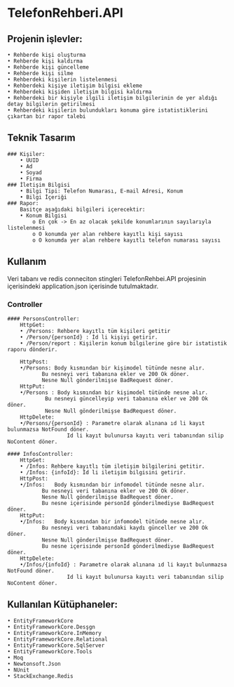 # TelefonRehberi.API

## Projenin işlevler: <br/>
	• Rehberde kişi oluşturma
	• Rehberde kişi kaldırma 
	• Rehberde kişi güncelleme
	• Rehberde kişi silme 
	• Rehberdeki kişilerin listelenmesi 
	• Rehberdeki kişiye iletişim bilgisi ekleme 
	• Rehberdeki kişiden iletişim bilgisi kaldırma 
	• Rehberdeki bir kişiyle ilgili iletişim bilgilerinin de yer aldığı detay bilgilerin getirilmesi 
	• Rehberdeki kişilerin bulundukları konuma göre istatistiklerini çıkartan bir rapor talebi
## Teknik Tasarım <br/>
	### Kişiler: 
		• UUID 
		• Ad 
		• Soyad 
		• Firma
	### İletişim Bilgisi 
		• Bilgi Tipi: Telefon Numarası, E-mail Adresi, Konum 
		• Bilgi İçeriği 
	### Rapor: 
 		Basitçe aşağıdaki bilgileri içerecektir:
		• Konum Bilgisi 
			o En çok -> En az olacak şekilde konumlarının sayılarıyla listelenmesi 
			o O konumda yer alan rehbere kayıtlı kişi sayısı 
			o O konumda yer alan rehbere kayıtlı telefon numarası sayısı

## Kullanım 
	
Veri tabanı ve redis conneciton stingleri TelefonRehbei.API projesinin içerisindeki application.json içerisinde tutulmaktadır.

### Controller 
	#### PersonsController:
		HttpGet:
		• /Persons: Rehbere kayıtlı tüm kişileri getitir
		• /Person/{personId} : İd li kişiyi getirir.
		• /Person/report : Kişilerin konum bilgilerine göre bir istatistik raporu dönderir.

		HttpPost: 
		•/Persons: Body kısmından bir kişimodel tütünde nesne alır. 
			   Bu nesneyi veri tabanına ekler ve 200 Ok döner. 
			   Nesne Null gönderilmişse BadRequest döner. 
		HttpPut: 
		•/Persons : Body kısmından bir kişimodel tütünde nesne alır. 
			    Bu nesneyi güncelleyip veri tabanına ekler ve 200 Ok döner. 
			    Nesne Null gönderilmişse BadRequest döner. 
		HttpDelete: 
		•/Persons/{personId} : Parametre olarak alınana ıd li kayıt bulunmazsa NotFound döner. 
				       Id li kayıt bulunursa kayıtı veri tabanından silip NoContent döner. 

	#### InfosController: 
		HttpGet: 
		• /Infos: Rehbere kayıtlı tüm iletişim bilgilerini getitir. 
		• /Infos: {infoId}: İd li iletişim bilgisini getirir. 
		HttpPost: 
		•/Infos:   Body kısmından bir infomodel tütünde nesne alır. 
			   Bu nesneyi veri tabanına ekler ve 200 Ok döner. 
			   Nesne Null gönderilmişse BadRequest döner. 
			   Bu nesne içerisinde personId gönderilmediyse BadRequest döner. 
		HttpPut: 
		•/Infos:   Body kısmından bir infomodel tütünde nesne alır. 
			   Bu nesneyi veri tabanındaki kaydı günceller ve 200 Ok döner. 
			   Nesne Null gönderilmişse BadRequest döner. 
			   Bu nesne içerisinde personId gönderilmediyse BadRequest döner. 
		HttpDelete: 
		•/Infos/{infoId} : Parametre olarak alınana ıd li kayıt bulunmazsa NotFound döner. 
				       Id li kayıt bulunursa kayıtı veri tabanından silip NoContent döner. 
## Kullanılan Kütüphaneler: <br/>
	• EntityFrameworkCore 
	• EntityFrameworkCore.Desşgn 
	• EntityFrameworkCore.InMemory 
	• EntityFrameworkCore.Relational 
	• EntityFrameworkCore.SqlServer 
	• EntityFrameworkCore.Tools 
	• Moq 
	• Newtonsoft.Json 
	• NUnit 
	• StackExchange.Redis 

	
	
